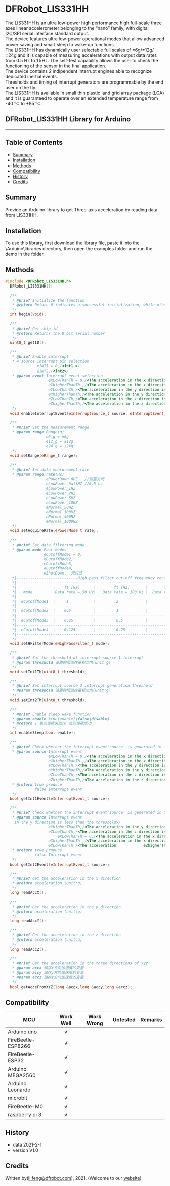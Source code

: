 # DFRobot_LIS331HH
The LIS331HH is an ultra low-power high 
performance high full-scale three axes linear 
accelerometer belonging to the “nano” family, with 
digital I2C/SPI serial interface standard output. <br>
The device features ultra low-power operational 
modes that allow advanced power saving and 
smart sleep to wake-up functions. <br>
The LIS331HH has dynamically user selectable 
full scales of ±6g/±12g/±24g and it is capable of 
measuring accelerations with output data rates 
from 0.5 Hz to 1 kHz. The self-test capability 
allows the user to check the functioning of the 
sensor in the final application.<br>
The device contains 2 indipendent interrupt 
engines able to recognize dedicated inertial 
events.<br>
Thresholds and timing of interrupt generators are 
programmable by the end user on the fly.<br>
The LIS331HH is available in small thin plastic 
land grid array package (LGA) and it is 
guaranteed to operate over an extended 
temperature range from -40 °C to +85 °C.


## DFRobot_LIS331HH Library for Arduino
---------------------------------------------------------



## Table of Contents

* [Summary](#summary)
* [Installation](#installation)
* [Methods](#methods)
* [Compatibility](#compatibility)
* [History](#history)
* [Credits](#credits)

## Summary

Provide an Arduino library to get Three-axis acceleration by reading data from LIS331HH.

## Installation

To use this library, first download the library file, paste it into the \Arduino\libraries directory, then open the examples folder and run the demo in the folder.

## Methods

```C++
#include <DFRobot_LIS331HH.h>
  DFRobot_LIS331HH();
    
  /**
   * @brief Initialize the function
   * @return Return 0 indicates a successful initialization, while other values indicates failure and return to error code.
   */
  int begin(void);
 
  /**
   * @brief Get chip id
   * @return Returns the 8 bit serial number
   */
  uint8_t getID();
  
  /**
   * @brief Enable interrupt
   * @ source Interrupt pin selection
              eINT1 = 0,/<int1 >/
              eINT2,/<int2>/
   * @param event Interrupt event selection
                   eXLowThanTh = 0,/<The acceleration in the x direction is less than the threshold>/
                   eXhigherThanTh ,/<The acceleration in the x direction is greater than the threshold>/
                   eYLowThanTh,/<The acceleration in the y direction is less than the threshold>/
                   eYhigherThanTh,/<The acceleration in the y direction is greater than the threshold>/
                   eZLowThanTh,/<The acceleration in the z direction is less than the threshold>/
                   eZhigherThanTh,/<The acceleration in the z direction is greater than the threshold>/
   */
  void enableInterruptEvent(eInterruptSource_t source, eInterruptEvent_t event);
  
  /**
   * @brief Set the measurement range
   * @param range Range(g)
                  e6_g = ±6g
                  e12_g = ±12g
                  e24_g = ±24g
   */
  void setRange(eRange_t range);
  
  /**
   * @brief Set data measurement rate
   * @param range:rate(HZ)
                  ePowerDown_0HZ   //测量关闭
                  eLowPower_halfHZ //0.5 hz
                  eLowPower_1HZ
                  eLowPower_2HZ
                  eLowPower_5HZ
                  eLowPower_10HZ
                  eNormal_50HZ
                  eNormal_100HZ
                  eNormal_400HZ
                  eNormal_1000HZ
   */
  void setAcquireRate(ePowerMode_t rate);
  
  /**
   * @brief Set data filtering mode
   * @param mode Four modes
                 eCutoffMode1 = 0,
                 eCutoffMode2,
                 eCutoffMode3,
                 eCutoffMode4,
                 eShutDown,  无过滤
   *|---------------------------High-pass filter cut-off frequency configuration-----------------------------|
   *|--------------------------------------------------------------------------------------------------------|
   *|                |    ft [Hz]      |        ft [Hz]       |       ft [Hz]        |        ft [Hz]        |
   *|   mode         |Data rate = 50 Hz|   Data rate = 100 Hz |  Data rate = 400 Hz  |   Data rate = 1000 Hz |
   *|--------------------------------------------------------------------------------------------------------|
   *|  eCutoffMode1  |     1           |         2            |            8         |             20        |
   *|--------------------------------------------------------------------------------------------------------|
   *|  eCutoffMode2  |    0.5          |         1            |            4         |             10        |
   *|--------------------------------------------------------------------------------------------------------|
   *|  eCutoffMode3  |    0.25         |         0.5          |            2         |             5         |
   *|--------------------------------------------------------------------------------------------------------|
   *|  eCutoffMode4  |    0.125        |         0.25         |            1         |             2.5       |
   *|--------------------------------------------------------------------------------------------------------|
   */
  void setHFilterMode(eHighPassFilter_t mode);

  /**
   * @brief Set the threshold of interrupt source 1 interrupt
   * @param threshold 设置的阈值在量程之内(unit:g)
   */
  void setInt1Th(uint8_t threshold);
  
  /**
   * @brief Set interrupt source 2 interrupt generation threshold
   * @param threshold 设置的阈值在量程之内(unit:g）
   */
  void setInt2Th(uint8_t threshold);
  
  /**
   * @brief Enable sleep wake function
   * @param enable true(enable)\false(disable)
   * @return 1 表示使能失败/0 表示使能成功
   */
  int enableSleep(bool enable);

  /**
   * @brief Check whether the interrupt event'source' is generated in interrupt 1
   * @param source Interrupt event
                   eXLowThanTh = 0,/<The acceleration in the x direction is less than the threshold>/
                   eXhigherThanTh ,/<The acceleration in the x direction is greater than the threshold>/
                   eYLowThanTh,/<The acceleration in the y direction is less than the threshold>/
                   eYhigherThanTh,/<The acceleration in the y direction is greater than the threshold>/
                   eZLowThanTh,/<The acceleration in the z direction is less than the threshold>/
                   eZhigherThanTh,/<The acceleration in the z direction is greater than the threshold>/
   * @return true produce
             false Interrupt event
   */
  bool getInt1Event(eInterruptEvent_t source);
  
  /**
   * @brief Check whether the interrupt event'source' is generated in interrupt 2
   * @param source Interrupt event
    in the y direction is less than the threshold>/
                   eYhigherThanTh,/<The acceleration in the y direction is greater than the threshold>/
                   eZLowThanTh,/<The acceleration in the z direction is less than the threshold>/
                       eXLowThanTh = 0,/<The acceleration in the x direction is less than the threshold>/
                   eXhigherThanTh ,/<The acceleration in the x direction is greater than the threshold>/
                   eYLowThanTh,/<The acceleration            eZhigherThanTh,/<The acceleration in the z direction is greater than the threshold>/
   * @return true produce
             false Interrupt event
   */
  bool getInt2Event(eInterruptEvent_t source);
  
  /**
   * @brief Get the acceleration in the x direction
   * @return acceleration (unit:g)
   */
  long readAccX();
  
  /**
   * @brief Get the acceleration in the y direction
   * @return acceleration (unit:g)
   */
  long readAccY();
  
  /**
   * @brief Get the acceleration in the z direction
   * @return acceleration (unit:g)
   */
  long readAccZ();
  
  /**
   * @brief Get the acceleration in the three directions of xyz
   * @param accx 储存x方向加速度的变量
   * @param accy 储存y方向加速度的变量
   * @param accz 储存z方向加速度的变量
   */
  bool getAcceFromXYZ(long &accx,long &accy,long &accz);
```

## Compatibility

MCU                | Work Well    | Work Wrong   | Untested    | Remarks
------------------ | :----------: | :----------: | :---------: | -----
Arduino uno        |      √       |              |             | 
FireBeetle-ESP8266        |      √       |              |             | 
FireBeetle-ESP32        |      √       |              |             | 
Arduino MEGA2560        |      √       |              |             | 
Arduino Leonardo|      √       |              |             | 
microbit        |      √       |              |             | 
FireBeetle-M0        |      √       |              |             | 
raspberry pi 3      |      √       |              |             | 


## History

- data 2021-2-1
- version V1.0


## Credits

Written by(li.feng@dfrobot.com), 2021. (Welcome to our [website](https://www.dfrobot.com/))
